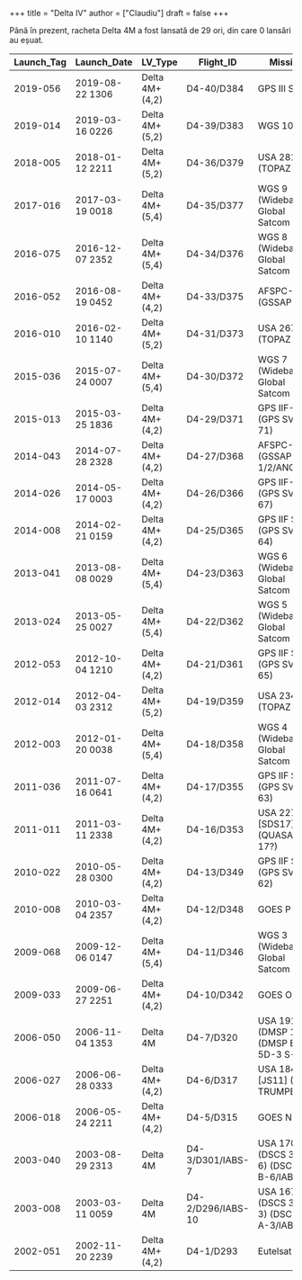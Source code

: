 +++
title = "Delta IV"
author = ["Claudiu"]
draft = false
+++

Până în prezent, racheta Delta 4M a fost lansată de 29 ori, din care 0 lansări au eșuat.

| Launch_Tag | Launch_Date     | LV_Type        | Flight_ID         | Mission                                  | Launch_Site | Country | Outcome |
|------------|-----------------|----------------|-------------------|------------------------------------------|-------------|---------|---------|
| 2019-056   | 2019-08-22 1306 | Delta 4M+(4,2) | D4-40/D384        | GPS III SV02                             | CC SLC37B   | US      | S       |
| 2019-014   | 2019-03-16 0226 | Delta 4M+(5,2) | D4-39/D383        | WGS 10                                   | CC SLC37B   | US      | S       |
| 2018-005   | 2018-01-12 2211 | Delta 4M+(5,2) | D4-36/D379        | USA 281 (TOPAZ 5?)                       | VS SLC6     | US      | S       |
| 2017-016   | 2017-03-19 0018 | Delta 4M+(5,4) | D4-35/D377        | WGS 9 (Wideband Global Satcom 9)         | CC SLC37B   | US      | S       |
| 2016-075   | 2016-12-07 2352 | Delta 4M+(5,4) | D4-34/D376        | WGS 8 (Wideband Global Satcom 8)         | CC SLC37B   | US      | S       |
| 2016-052   | 2016-08-19 0452 | Delta 4M+(4,2) | D4-33/D375        | AFSPC-6 (GSSAP 3/4)                      | CC SLC37B   | US      | S       |
| 2016-010   | 2016-02-10 1140 | Delta 4M+(5,2) | D4-31/D373        | USA 267 (TOPAZ 4)                        | VS SLC6     | US      | S       |
| 2015-036   | 2015-07-24 0007 | Delta 4M+(5,4) | D4-30/D372        | WGS 7 (Wideband Global Satcom 7)         | CC SLC37B   | US      | S       |
| 2015-013   | 2015-03-25 1836 | Delta 4M+(4,2) | D4-29/D371        | GPS IIF-7 (GPS SVN 71)                   | CC SLC37B   | US      | S       |
| 2014-043   | 2014-07-28 2328 | Delta 4M+(4,2) | D4-27/D368        | AFSPC-4 (GSSAP-1/2/ANGELS)               | CC SLC37B   | US      | S       |
| 2014-026   | 2014-05-17 0003 | Delta 4M+(4,2) | D4-26/D366        | GPS IIF-6 (GPS SVN 67)                   | CC SLC37B   | US      | S       |
| 2014-008   | 2014-02-21 0159 | Delta 4M+(4,2) | D4-25/D365        | GPS IIF SV-4 (GPS SVN 64)                | CC SLC37B   | US      | S       |
| 2013-041   | 2013-08-08 0029 | Delta 4M+(5,4) | D4-23/D363        | WGS 6 (Wideband Global Satcom 6)         | CC SLC37B   | US      | S       |
| 2013-024   | 2013-05-25 0027 | Delta 4M+(5,4) | D4-22/D362        | WGS 5 (Wideband Global Satcom 5)         | CC SLC37B   | US      | S       |
| 2012-053   | 2012-10-04 1210 | Delta 4M+(4,2) | D4-21/D361        | GPS IIF SV-3 (GPS SVN 65)                | CC SLC37B   | US      | S       |
| 2012-014   | 2012-04-03 2312 | Delta 4M+(5,2) | D4-19/D359        | USA 234 (TOPAZ 2?)                       | VS SLC6     | US      | S       |
| 2012-003   | 2012-01-20 0038 | Delta 4M+(5,4) | D4-18/D358        | WGS 4 (Wideband Global Satcom 4)         | CC SLC37B   | US      | S       |
| 2011-036   | 2011-07-16 0641 | Delta 4M+(4,2) | D4-17/D355        | GPS IIF SV-2 (GPS SVN 63)                | CC SLC37B   | US      | S       |
| 2011-011   | 2011-03-11 2338 | Delta 4M+(4,2) | D4-16/D353        | USA 227      [SDS17] (QUASAR 17?)        | CC SLC37B   | US      | S       |
| 2010-022   | 2010-05-28 0300 | Delta 4M+(4,2) | D4-13/D349        | GPS IIF SV-1 (GPS SVN 62)                | CC SLC37B   | US      | S       |
| 2010-008   | 2010-03-04 2357 | Delta 4M+(4,2) | D4-12/D348        | GOES P                                   | CC SLC37B   | US      | S       |
| 2009-068   | 2009-12-06 0147 | Delta 4M+(5,4) | D4-11/D346        | WGS 3 (Wideband Global Satcom 3)         | CC SLC37B   | US      | S       |
| 2009-033   | 2009-06-27 2251 | Delta 4M+(4,2) | D4-10/D342        | GOES O                                   | CC SLC37B   | US      | S       |
| 2006-050   | 2006-11-04 1353 | Delta 4M       | D4-7/D320         | USA 191 (DMSP 17) (DMSP Block 5D-3 S-17) | VS SLC6     | US      | S       |
| 2006-027   | 2006-06-28 0333 | Delta 4M+(4,2) | D4-6/D317         | USA 184       [JS11] (Adv TRUMPET 1)     | VS SLC6     | US      | S       |
| 2006-018   | 2006-05-24 2211 | Delta 4M+(4,2) | D4-5/D315         | GOES N                                   | CC SLC37B   | US      | S       |
| 2003-040   | 2003-08-29 2313 | Delta 4M       | D4-3/D301/IABS-7  | USA 170 (DSCS 3B-6) (DSCS III B-6/IABS)  | CC SLC37B   | US      | S       |
| 2003-008   | 2003-03-11 0059 | Delta 4M       | D4-2/D296/IABS-10 | USA 167 (DSCS 3A-3) (DSCS III A-3/IABS)  | CC SLC37B   | US      | S       |
| 2002-051   | 2002-11-20 2239 | Delta 4M+(4,2) | D4-1/D293         | Eutelsat W5                              | CC SLC37B   | US      | S       |
